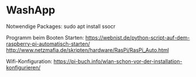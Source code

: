 # WashApp

Notwendige Packages:
sudo apt install ssocr

Programm beim Booten Starten:
https://webnist.de/python-script-auf-dem-raspberry-pi-automatisch-starten/
http://www.netzmafia.de/skripten/hardware/RasPi/RasPi_Auto.html

Wifi-Konfiguration:
https://pi-buch.info/wlan-schon-vor-der-installation-konfigurieren/
